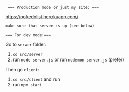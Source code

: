 ``` === Production mode or just my site: ===```

https://pokedolist.herokuapp.com/

``` make sure that server is up (see below) ```


``` === For dev mode:=== ```

Go to ```server``` folder:
1. ```cd src/server```
2. run ```node server.js```
or
run ```nodemon server.js``` (prefer)

Then go ```client```: 
1. ```cd src/client``` and run
2. run ```npm start```

